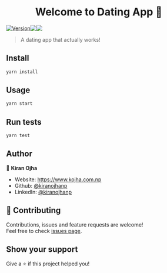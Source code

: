 <h1 align="center">Welcome to Dating App 👋</h1>
<div style="display: flex; flex-direction: row; align-items: center;">
<a href="https://github.com/kiranojhanp/Dating-App">
  <img alt="Version" src="https://img.shields.io/badge/version-0.0.1-blue.svg?cacheSeconds=2592000" />
</a>
<a href="https://codecov.io/gh/kiranojhanp/Dating-App">
  <img src="https://codecov.io/gh/kiranojhanp/Dating-App/branch/main/graph/badge.svg?token=wgofu5CZI4"/>
</a>
<a href="https://github.com/kiranojhanp/Dating-App/workflows/Continuous-Integration/badge.svg?branch=main">
  <img src="https://github.com/kiranojhanp/Dating-App/workflows/Continuous-Integration/badge.svg?branch=main" />
</a>
</div>

> A dating app that actually works!

## Install

```sh
yarn install
```

## Usage

```sh
yarn start
```

## Run tests

```sh
yarn test
```

## Author

👤 **Kiran Ojha**

- Website: https://www.kojha.com.np
- Github: [@kiranojhanp](https://github.com/kiranojhanp)
- LinkedIn: [@kiranojhanp](https://linkedin.com/in/kiranojhanp)

## 🤝 Contributing

Contributions, issues and feature requests are welcome!<br />Feel free to check [issues page](https://github.com/kiranojhanp/Dating-App/issues).

## Show your support

Give a ⭐️ if this project helped you!

